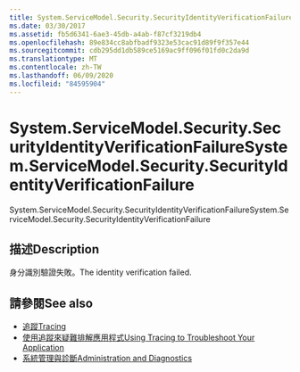 ```yaml
---
title: System.ServiceModel.Security.SecurityIdentityVerificationFailure
ms.date: 03/30/2017
ms.assetid: fb5d6341-6ae3-45db-a4ab-f87cf3219db4
ms.openlocfilehash: 89e834cc8abfbadf9323e53cac91d89f9f357e44
ms.sourcegitcommit: cdb295dd1db589ce5169ac9ff096f01fd0c2da9d
ms.translationtype: MT
ms.contentlocale: zh-TW
ms.lasthandoff: 06/09/2020
ms.locfileid: "84595904"
---
```

# <a name="systemservicemodelsecuritysecurityidentityverificationfailure"></a><span data-ttu-id="92a5d-102">System.ServiceModel.Security.SecurityIdentityVerificationFailure</span><span class="sxs-lookup"><span data-stu-id="92a5d-102">System.ServiceModel.Security.SecurityIdentityVerificationFailure</span></span>
<span data-ttu-id="92a5d-103">System.ServiceModel.Security.SecurityIdentityVerificationFailure</span><span class="sxs-lookup"><span data-stu-id="92a5d-103">System.ServiceModel.Security.SecurityIdentityVerificationFailure</span></span>  
  
## <a name="description"></a><span data-ttu-id="92a5d-104">描述</span><span class="sxs-lookup"><span data-stu-id="92a5d-104">Description</span></span>  
 <span data-ttu-id="92a5d-105">身分識別驗證失敗。</span><span class="sxs-lookup"><span data-stu-id="92a5d-105">The identity verification failed.</span></span>  
  
## <a name="see-also"></a><span data-ttu-id="92a5d-106">請參閱</span><span class="sxs-lookup"><span data-stu-id="92a5d-106">See also</span></span>

- [<span data-ttu-id="92a5d-107">追蹤</span><span class="sxs-lookup"><span data-stu-id="92a5d-107">Tracing</span></span>](index.md)
- [<span data-ttu-id="92a5d-108">使用追蹤來疑難排解應用程式</span><span class="sxs-lookup"><span data-stu-id="92a5d-108">Using Tracing to Troubleshoot Your Application</span></span>](using-tracing-to-troubleshoot-your-application.md)
- [<span data-ttu-id="92a5d-109">系統管理與診斷</span><span class="sxs-lookup"><span data-stu-id="92a5d-109">Administration and Diagnostics</span></span>](../index.md)
